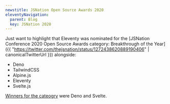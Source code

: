 ```yaml
---
newstitle: JSNation Open Source Awards 2020
eleventyNavigation:
  parent: Blog
  key: JSNation 2020
---
```

Just want to highlight that Eleventy was nominated for the [JSNation Conference 2020 Open Source Awards category: Breakthrough of the Year]({{ "https://twitter.com/thejsnation/status/1272438620889190406" | canonicalTwitterUrl }}) alongside:

* Deno
* TailwindCSS
* Alpine.js
* Eleventy
* Svelte.js

[Winners for the cateogry](https://osawards.com/javascript/2020) were Deno and Svelte.